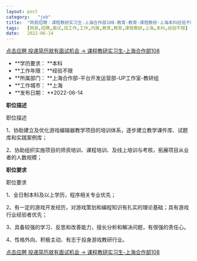 ```yaml
---
layout:	post
category:	"job"
title:	"网易招聘：课程教研实习生-上海合作部108-教育-教育-课程教研-上海本科经验不限"
tags:	[网易,招聘,面试,找工作,工作,内推,教育,教育,课程教研,上海,本科,经验不限]
date:	2022-06-14
---
```


[点击应聘 投递简历就有面试机会 ->  课程教研实习生-上海合作部108](http://mobile.bole.netease.com/bole/boleDetail?id=40892&employeeId=346f03c3cda5f04c&key=all)



- **学历要求： **本科
- **工作年限： **经验不限
- **所属部门： **上海合作部-平台开发运营部-UP工作室-教研组
- **工作城市： **上海
- **发布日期： **2022-06-14



**职位描述**

职位描述

1、协助建立及优化游戏编辑器教学项目的培训体系，逐步建立教学课件库、试题库和实践案例库；

2、协助组织实施项目的师资培训、课程培训、及线上培训与考核，拓展项目从业者的人数规模；





**职位要求**

职位要求

1、全日制本科及以上学历，程序相关专业优先；

2、有一定的游戏开发经历，对游戏策划和编程知识有扎实的理论基础；具有游戏行业经验者优先；

3、具备较强的学习、反思和改善能力，擅长分析和解决问题，有很强的责任心。

4、性格外向、积极主动、有志于投身游戏教研行业。



[点击应聘 投递简历就有面试机会 ->  课程教研实习生-上海合作部108](http://mobile.bole.netease.com/bole/boleDetail?id=40892&employeeId=346f03c3cda5f04c&key=all)